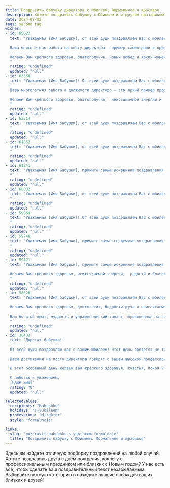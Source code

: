 ```yaml
---
title: Поздравить бабушку директора с Юбилеем. Формальное и красивое
description: Хотите поздравить бабушку с Юбилеем или другим праздником? Наш ИИ создаст незабываемое поздравление, а вы обязательно выделитесь среди других.  
date: 2024-09-05
tags: second tag
wishes:
- id: 65022
  text: "Уважаемая [Имя Бабушки], от всей души поздравляем Вас с юбилеем!
  
  Ваша многолетняя работа на посту директора — пример самоотдачи и профессионализма. Вы внесли неоценимый вклад в развитие [Название организации/отрасли], и  Ваша мудрость и опыт всегда будут служить примером для всех, кто Вас знает.
  
  Желаем Вам крепкого здоровья, благополучия, новых побед и ярких моментов в жизни!
  "
  rating: "undefined"
  updated: "null"
- id: 63360
  text: "Уважаемая [Имя Бабушки]! От всей души поздравляем Вас с юбилеем!
  
  Ваша многолетняя работа в должности директора – это яркий пример профессионализма, мудрости и таланта.  Мы восхищаемся Вашими достижениями, Вашим опытом и преданностью делу.
  
  Желаем Вам крепкого здоровья, благополучия,  неиссякаемой энергии и  радости в каждом дне! Пусть жизнь будет полна ярких моментов, а все желания исполнятся!
  "
  rating: "undefined"
  updated: "null"
- id: 62314
  text: "Уважаемая [Имя бабушки], от всей души поздравляем Вас с юбилеем! Желаем Вам крепкого здоровья,  неиссякаемой энергии,  окружения любящих людей и  многих счастливых лет!  Ваш богатый опыт и мудрость  всегда будут  ценным  напутствием  для  всех  нас.  С Днем рождения!
  "
  rating: "undefined"
  updated: "null"
- id: 61852
  text: "Уважаемая [Имя Бабушки], от всей души поздравляем Вас с юбилеем! Желаем Вам крепкого здоровья, неиссякаемой энергии, оптимизма и радости в каждом дне. Пусть каждый миг будет наполнен теплом, любовью и заботой близких. Ваша мудрость, опыт и профессионализм как директора всегда были примером для нас.  С днем рождения!
  "
  rating: "undefined"
  updated: "null"
- id: 61341
  text: "Уважаемая [Имя Бабушки], примите самые искренние поздравления с юбилеем! В этот день хочется выразить глубокую благодарность за Ваш многолетний труд и самоотдачу на посту директора. Благодаря Вашему профессионализму, мудрости и умению создавать комфортные условия, [Организация] стала по-настоящему успешной. Желаем Вам крепкого здоровья, неиссякаемой энергии, вдохновения и новых свершений! Пусть каждый день будет наполнен радостью, любовью и теплом. С юбилеем!
  "
  rating: "undefined"
  updated: "null"
- id: 60832
  text: "Уважаемая [Имя Бабушки], от всей души поздравляем Вас с юбилеем!  Долгие годы Вы с честью и достоинством руководили,  Ваши профессиональные качества и мудрость всегда были примером для всех сотрудников. Желаем Вам крепкого здоровья,  неиссякаемой энергии и  всего самого наилучшего!
  "
  rating: "undefined"
  updated: "null"
- id: 59969
  text: "Уважаемая [имя Бабушки]! От всей души поздравляем Вас с юбилеем! Желаем Вам крепкого здоровья, неиссякаемой энергии, благополучия и долгих лет жизни. Пусть Ваша мудрость и опыт всегда будут востребованы.  Особую благодарность выражаем Вам за Вашу многолетнюю плодотворную работу на посту директора.  Ваш профессионализм и преданность делу вдохновляют нас на новые свершения.  Счастья Вам, уважаемая [имя Бабушки]!
  "
  rating: "undefined"
  updated: "null"
- id: 59746
  text: "Уважаемая [имя Бабушки], примите самые сердечные поздравления с юбилейным днем рождения! В этот день хочется выразить Вам глубокую благодарность за Ваш титанический труд и блестящие достижения на посту директора. Ваше лидерство, мудрость и профессионализм всегда служили примером для всех, кто Вас знает. Желаем Вам крепкого здоровья, неиссякаемой энергии, благополучия и долгих лет жизни, наполненных радостью и любовью!
  "
  rating: "undefined"
  updated: "null"
- id: 59121
  text: "Уважаемая [Имя бабушки], примите самые искренние поздравления с юбилеем! Ваша яркая и многогранная жизнь, полная профессиональных достижений и личного счастья, достойна глубокого уважения.
  
  Желаем Вам крепкого здоровья, неиссякаемой энергии,  радости и благополучия. Пусть каждый день приносит новые открытия, новые победы и новые поводы для улыбки!
  "
  rating: "undefined"
  updated: "null"
- id: 58626
  text: "Уважаемая [Имя бабушки], от всей души поздравляем Вас с юбилеем!
  
  Желаем Вам крепкого здоровья, долголетия, бодрости духа и неиссякаемой энергии. Пусть Ваша жизнь будет наполнена радостью, любовью близких и приятными моментами.
  
  Ваш богатый опыт, мудрость и управленческий талант, проявленные за годы работы директором, всегда служили примером для многих. Спасибо Вам за Ваш труд и вклад!
  "
  rating: "undefined"
  updated: "null"
- id: 38432
  text: "Дорогая бабушка!
  
  От всей души поздравляю вас с вашим Юбилеем! Этот день является не только важной вехой в вашей жизни, но и поводом для гордости и радости для всех нас. Вы оставили неизгладимый след в сердцах родных и близких, и ваша мудрость, сила и преданность служат для нас вдохновением.
  
  Ваши достижения на посту директора говорят о вашем высоком профессионализме и безграничном труде. Мы восхищаемся вашим умением вести и направлять, а также заботиться о каждом, кто оказывается рядом. Ваша энергия и жизненный опыт — это бесценный дар, который помогает нам идти вперед.
  
  В этот особенный день желаем вам крепкого здоровья, счастья, покоя и благополучия! Пусть каждый новый день приносит радость, новые впечатления и яркие моменты. Вы достойны всего самого лучшего и прекрасного.
  
  С любовью и уважением,
  [Ваше имя]"
  rating: "0"
  updated: "null"

selectedValues:
  recipients: "babushku"
  holidays: "s-yubileem"
  professions: "direktor"
  style: "formalnoje"

links:
- slug: "pozdravit-babushku-s-yubileem-formalnoje"
  title: "Поздравить бабушку с Юбилеем. Формальное и красивое"
---
```


Здесь вы найдете отличную подборку поздравлений на любой случай. 
Хотите поздравить друга с днём рождения, коллегу с профессиональным праздником или близких с Новым годом? У нас есть всё, чтобы сделать ваш поздравительный текст незабываемым. Выбирайте нужную категорию и находите лучшие слова для ваших близких и друзей!
